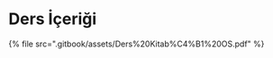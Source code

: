 # Ders İçeriği

<!--Index-->

{% file src=".gitbook/assets/Ders%20Kitab%C4%B1%20OS.pdf" %}

<!--Index-->
